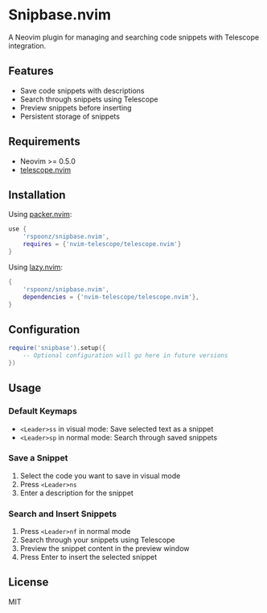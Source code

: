 # Snipbase.nvim

A Neovim plugin for managing and searching code snippets with Telescope integration.

## Features

- Save code snippets with descriptions
- Search through snippets using Telescope
- Preview snippets before inserting
- Persistent storage of snippets

## Requirements

- Neovim >= 0.5.0
- [telescope.nvim](https://github.com/nvim-telescope/telescope.nvim)

## Installation

Using [packer.nvim](https://github.com/wbthomason/packer.nvim):

```lua
use {
    'rspoonz/snipbase.nvim',
    requires = {'nvim-telescope/telescope.nvim'}
}
```

Using [lazy.nvim](https://github.com/folke/lazy.nvim):

```lua
{
    'rspoonz/snipbase.nvim',
    dependencies = {'nvim-telescope/telescope.nvim'},
}
```

## Configuration

```lua
require('snipbase').setup({
    -- Optional configuration will go here in future versions
})
```

## Usage

### Default Keymaps

- `<Leader>ss` in visual mode: Save selected text as a snippet
- `<Leader>sp` in normal mode: Search through saved snippets

### Save a Snippet

1. Select the code you want to save in visual mode
2. Press `<Leader>ns`
3. Enter a description for the snippet

### Search and Insert Snippets

1. Press `<Leader>nf` in normal mode
2. Search through your snippets using Telescope
3. Preview the snippet content in the preview window
4. Press Enter to insert the selected snippet

## License

MIT
